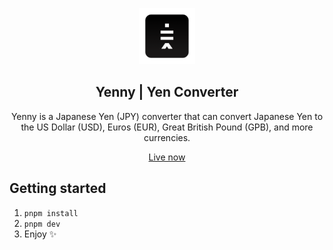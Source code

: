 <p align="center">
	<img alt="Rice Bowl" src="public/images/icon-512.png" width="90">
	<h2 align="center">Yenny | Yen Converter</h2>
</p>

<p align="center">Yenny is a Japanese Yen (JPY) converter that can convert Japanese Yen to the US Dollar (USD), Euros (EUR), Great British Pound (GPB), and more currencies.</p>

<p align="center">
	<a href="https://yenny.app">Live now</a>
</p>

## Getting started

1. `pnpm install`
2. `pnpm dev`
3. Enjoy ✨
